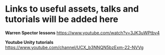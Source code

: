 # Links to useful assets, talks and tutorials will be added here


**Warren Spector lessons**
https://www.youtube.com/watch?v=3JK3uWPtbv4

**Youtube Unity tutorials**
https://www.youtube.com/channel/UCX_b3NNQN5bzExm-22-NVVg
